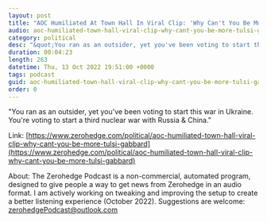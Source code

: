 ```yaml
---
layout: post
title: "AOC Humiliated At Town Hall In Viral Clip: 'Why Can't You Be More Like Tulsi Gabbard?'"
audio: aoc-humiliated-town-hall-viral-clip-why-cant-you-be-more-tulsi-gabbard-1
category: political
desc: "&quot;You ran as an outsider, yet you've been voting to start this war in Ukraine. You're voting to start a third nuclear war with Russia &amp; China.&quot;"
duration: 00:04:23
length: 263
datetime: Thu, 13 Oct 2022 19:51:00 +0000
tags: podcast
guid: aoc-humiliated-town-hall-viral-clip-why-cant-you-be-more-tulsi-gabbard-0
order: 0
---
```

&quot;You ran as an outsider, yet you've been voting to start this war in Ukraine. You're voting to start a third nuclear war with Russia &amp; China.&quot;

Link: [https://www.zerohedge.com/political/aoc-humiliated-town-hall-viral-clip-why-cant-you-be-more-tulsi-gabbard](https://www.zerohedge.com/political/aoc-humiliated-town-hall-viral-clip-why-cant-you-be-more-tulsi-gabbard)

About: The Zerohedge Podcast is a non-commercial, automated program, designed to give people a way to get news from Zerohedge in an audio format.  I am actively working on tweaking and improving the setup to create a better listening experience (October 2022).  Suggestions are welcome: [zerohedgePodcast@outlook.com](mailto:zerohedgePodcast@outlook.com)